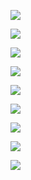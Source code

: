 ﻿![](Aspose.Words.a31e24cd-1dcd-4a4c-b529-5c9cfbcd6353.001.jpeg)

![](Aspose.Words.a31e24cd-1dcd-4a4c-b529-5c9cfbcd6353.002.jpeg)

![](Aspose.Words.a31e24cd-1dcd-4a4c-b529-5c9cfbcd6353.003.jpeg)

![](Aspose.Words.a31e24cd-1dcd-4a4c-b529-5c9cfbcd6353.004.jpeg)

![](Aspose.Words.a31e24cd-1dcd-4a4c-b529-5c9cfbcd6353.005.jpeg)

![](Aspose.Words.a31e24cd-1dcd-4a4c-b529-5c9cfbcd6353.006.jpeg)

![](Aspose.Words.a31e24cd-1dcd-4a4c-b529-5c9cfbcd6353.007.jpeg)

![](Aspose.Words.a31e24cd-1dcd-4a4c-b529-5c9cfbcd6353.008.jpeg)

![](Aspose.Words.a31e24cd-1dcd-4a4c-b529-5c9cfbcd6353.009.jpeg)
